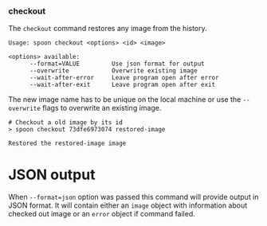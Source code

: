 ### checkout

The `checkout` command restores any image from the history. 

```
Usage: spoon checkout <options> <id> <image>

<options> available:
      --format=VALUE         Use json format for output
      --overwrite            Overwrite existing image
      --wait-after-error     Leave program open after error
      --wait-after-exit      Leave program open after exit
```
    
The new image name has to be unique on the local machine or use the `--overwrite` flags to overwrite an existing image.

```
# Checkout a old image by its id
> spoon checkout 73dfe6973074 restored-image

Restored the restored-image image
```

# JSON output

When `--format=json` option was passed this command will provide output in JSON format. It will contain either an `image` object with information about checked out image or an `error` object if command failed.